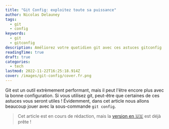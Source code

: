 ```yaml
---
title: "Git Config: exploitez toute sa puissance"
author: Nicolas Delauney
tags:
  - git
  - config
keywords:
  - git
  - gitconfig
description: Améliorez votre quotidien git avec ces astuces gitconfig
readingTime: true
draft: true
categories:
  - tech
lastmod: 2022-11-22T16:25:18.914Z
cover: /images/git-config/cover.fr.png
---
```


Git est un outil extrèmement performant, mais il peut l'être encore plus avec la bonne configuration. Si vous utilisez git, peut-être que certaines de ces astuces vous seront utiles ! Évidemment, dans cet article nous allons beaucoup jouer avec la sous-commande `git config`.

> Cet article est en cours de rédaction, mais la [version en 🇺🇸](/en/posts/git-config-kungfu/) est déjà prête !